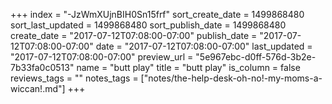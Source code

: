 +++
index = "-JzWmXUjnBIH0Sn15frf"
sort_create_date = 1499868480
sort_last_updated = 1499868480
sort_publish_date = 1499868480
create_date = "2017-07-12T07:08:00-07:00"
publish_date = "2017-07-12T07:08:00-07:00"
date = "2017-07-12T07:08:00-07:00"
last_updated = "2017-07-12T07:08:00-07:00"
preview_url = "5e967ebc-d0ff-576d-3b2e-7b33fa0c0513"
name = "butt play"
title = "butt play"
is_column = false
reviews_tags = ""
notes_tags = ["notes/the-help-desk-oh-no!-my-moms-a-wiccan!.md"]
+++

